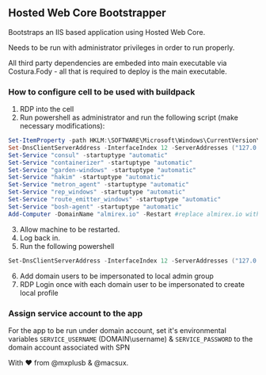 ## Hosted Web Core Bootstrapper

Bootstraps an IIS based application using Hosted Web Core.

Needs to be run with administrator privileges in order to run properly. 

All third party dependencies are embeded into main executable via Costura.Fody - all that is required to deploy is the main executable.

### How to configure cell to be used with buildpack ###


1. RDP into the cell
2. Run powershell as administrator and run the following script (make necessary modifications):

```PowerShell
Set-ItemProperty -path HKLM:\SOFTWARE\Microsoft\Windows\CurrentVersion\Policies\System -name EnableLUA -value 0
Set-DnsClientServerAddress -InterfaceIndex 12 -ServerAddresses ("127.0.0.1", "10.0.20.5") #replace 10.0.20.5 with AD DNS
Set-Service "consul" -startuptype "automatic"
Set-Service "containerizer" -startuptype "automatic"
Set-Service "garden-windows" -startuptype "automatic"
Set-Service "hakim" -startuptype "automatic"
Set-Service "metron_agent" -startuptype "automatic"
Set-Service "rep_windows" -startuptype "automatic"
Set-Service "route_emitter_windows" -startuptype "automatic"
Set-Service "bosh-agent" -startuptype "automatic"
Add-Computer -DomainName "almirex.io" -Restart #replace almirex.io with proper name
```

3. Allow machine to be restarted. 
4. Log back in. 
5. Run the following powershell

```PowerShell 
Set-DnsClientServerAddress -InterfaceIndex 12 -ServerAddresses ("127.0.0.1", "10.0.20.5")  #replace 10.0.20.5 with AD DNS
```

6. Add domain users to be impersonated to local admin group
7. RDP Login once with each domain user to be impersonated to create local profile

### Assign service account to the app ###
For the app to be run under domain account, set it's environmental variables ```SERVICE_USERNAME``` (DOMAIN\username) & ```SERVICE_PASSWORD``` to the domain account associated with SPN



With :heart: from @mxplusb & @macsux.
